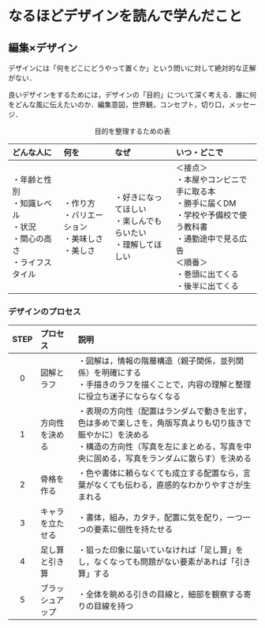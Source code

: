 # なるほどデザインを読んで学んだこと

## 編集×デザイン
デザインには「何をどこにどうやって置くか」という問いに対して絶対的な正解がない．

良いデザインをするためには，デザインの「目的」について深く考える．誰に何をどんな風に伝えたいのか．編集意図，世界観，コンセプト，切り口，メッセージ．

<div style="text-align: center;">目的を整理するための表</div>

|どんな人に|何を|なぜ|いつ・どこで|
|:---|:---|:---|:---|
|・年齢と性別<br>・知識レベル<br>・状況<br>・関心の高さ<br>・ライフスタイル|・作り方<br>・バリエーション<br>・美味しさ<br>・美しさ|・好きになってほしい<br>・楽しんでもらいたい<br>・理解してほしい|＜接点＞<br>・本屋やコンビニで手に取る本<br>・勝手に届くDM<br>・学校や予備校で使う教科書<br>・通勤途中で見る広告<br>＜順番＞<br>・巻頭に出てくる<br>・後半に出てくる|

### デザインのプロセス
|STEP|プロセス|説明|
|:---:|:---|:---|
|0|図解とラフ|・図解は，情報の階層構造（親子関係，並列関係）を明確にする<br>・手描きのラフを描くことで，内容の理解と整理に役立ち迷子にならなくなる|
|1|方向性を決める|・表現の方向性（配置はランダムで動きを出す，色は多めで楽しさを，角版写真よりも切り抜きで賑やかに）を決める<br>・構造の方向性（写真を左にまとめる，写真を中央に固める，写真をランダムに散らす）を決める|
|2|骨格を作る|・色や書体に頼らなくても成立する配置なら，言葉がなくても伝わる，直感的なわかりやすさが生まれる|
|3|キャラを立たせる|・書体，組み，カタチ，配置に気を配り，一つ一つの要素に個性を持たせる|
|4|足し算と引き算|・狙った印象に届いていなければ「足し算」をし，なくなっても問題がない要素があれば「引き算」する|
|5|ブラッシュアップ|・全体を眺める引きの目線と，細部を観察する寄りの目線を持つ|